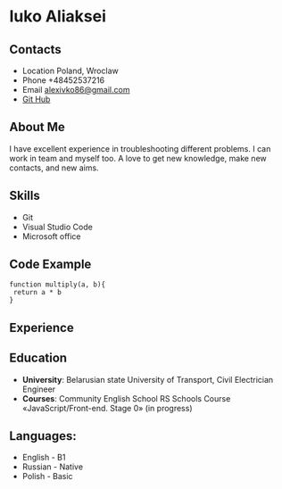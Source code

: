 # Iuko Aliaksei
## Contacts
* Location Poland, Wroclaw
* Phone +48452537216
* Email alexivko86@gmail.com
* [Git Hub](https://github.com/Aliaksei42/rsschool-cv/branches)
## About Me
I have excellent experience in troubleshooting different problems.  I can work in team and myself too.   A love to get new knowledge, make new contacts, and new aims.
## Skills
* Git
* Visual Studio Code
* Microsoft office
## Code Example
```
function multiply(a, b){
 return a * b
}
```
## Experience
## Education
* **University**: Belarusian state University of Transport, Civil Electrician Engineer
* **Courses**:
    Community English School
    RS Schools Course «JavaScript/Front-end. Stage 0» (in progress)
## Languages:
* English - B1
* Russian - Native
* Polish - Basic


